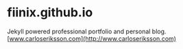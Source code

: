 # fiinix.github.io

Jekyll powered professional portfolio and personal blog. [www.carloseriksson.com](http://www.carloseriksson.com)
